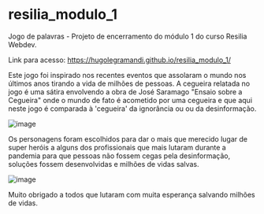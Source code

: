 # resilia_modulo_1
Jogo de palavras - Projeto de encerramento do módulo 1 do curso Resilia Webdev.

Link para acesso: https://hugolegramandi.github.io/resilia_modulo_1/

Este jogo foi inspirado nos recentes eventos que assolaram o mundo nos últimos anos tirando a vida de milhões de pessoas. A cegueira relatada no jogo é uma sátira envolvendo a obra de José Saramago "Ensaio sobre a Cegueira" onde o mundo de fato é acometido por uma cegueira e que aqui neste jogo é comparada à 'cegueira' da ignorância ou ou da desinformação.

![image](https://user-images.githubusercontent.com/95043315/149060430-d96c4076-8f54-4184-96f4-bc075b2321ae.png)

Os personagens foram escolhidos para dar o mais que merecido lugar de super heróis a alguns dos profissionais que mais lutaram durante a pandemia para que pessoas não fossem cegas pela desinformação, soluções fossem desenvolvidas e milhões de vidas salvas.

![image](https://user-images.githubusercontent.com/95043315/149060489-f6aa6d35-af0e-4d5b-8aee-68e174582b7b.png)

Muito obrigado a todos que lutaram com muita esperança salvando milhões de vidas.

